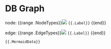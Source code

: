 # DB Graph
node: {{range .NodeTypes}}![](https://via.placeholder.com/16/{{.Color}}/FFFFFF/?text=%20) `{{.Label}}` {{end}}

edge: {{range .EdgeTypes}}![](https://via.placeholder.com/16/{{.Color}}/FFFFFF/?text=%20) `{{.Label}}` {{end}}
```mermaid
{{.MermaidData}}
```
